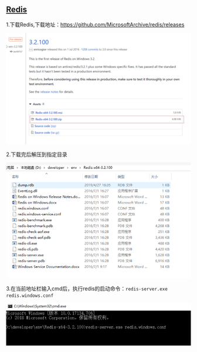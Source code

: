 ## [Redis](https://macrozheng.github.io/mall-learning/#/deploy/mall_deploy_windows?id=redis)

1.下载Redis,下载地址：https://github.com/MicrosoftArchive/redis/releases

![展示图片](images\arch_screen_09.png)

2.下载完后解压到指定目录

![展示图片](images\arch_screen_10.png)

3.在当前地址栏输入cmd后，执行redis的启动命令：`redis-server.exe redis.windows.conf`

![展示图片](images\arch_screen_11.png)

